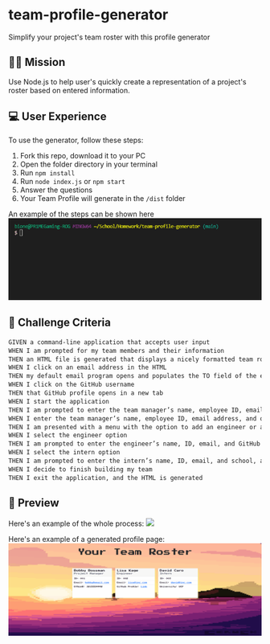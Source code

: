 # team-profile-generator
Simplify your project's team roster with this profile generator
## 👨‍💻 Mission
Use Node.js to help user's quickly create a representation of a project's roster based on entered information.
## 💻 User Experience
To use the generator, follow these steps:
1. Fork this repo, download it to your PC
2. Open the folder directory in your terminal
3. Run ``npm install``
4. Run ``node index.js`` or ``npm start``
5. Answer the questions
6. Your Team Profile will generate in the ``/dist`` folder

An example of the steps can be shown here
<img src="./media/terminal-steps.gif"/>

## 🏁 Challenge Criteria
```md
GIVEN a command-line application that accepts user input
WHEN I am prompted for my team members and their information
THEN an HTML file is generated that displays a nicely formatted team roster based on user input
WHEN I click on an email address in the HTML
THEN my default email program opens and populates the TO field of the email with the address
WHEN I click on the GitHub username
THEN that GitHub profile opens in a new tab
WHEN I start the application
THEN I am prompted to enter the team manager’s name, employee ID, email address, and office number
WHEN I enter the team manager’s name, employee ID, email address, and office number
THEN I am presented with a menu with the option to add an engineer or an intern or to finish building my team
WHEN I select the engineer option
THEN I am prompted to enter the engineer’s name, ID, email, and GitHub username, and I am taken back to the menu
WHEN I select the intern option
THEN I am prompted to enter the intern’s name, ID, email, and school, and I am taken back to the menu
WHEN I decide to finish building my team
THEN I exit the application, and the HTML is generated
```
## 🎨 Preview
Here's an example of the whole process:
<img src="./media/teamprofilegenerator-preview.gif"/>

Here's an example of a generated profile page:
<img src="./media/webpage-example.gif"/>